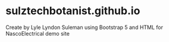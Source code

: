 # sulztechbotanist.github.io
Create by Lyle Lyndon Suleman using Bootstrap 5 and HTML for NascoElectrical demo site 
